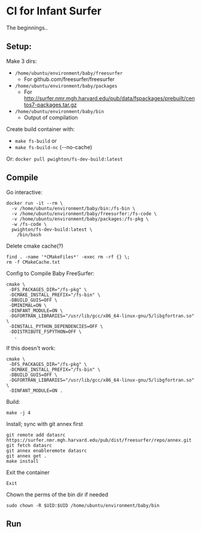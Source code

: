 # CI for Infant Surfer

The beginnings..

## Setup:
Make 3 dirs:
 - `/home/ubuntu/environment/baby/freesurfer`
   - For github.com/freesurfer/freesurfer 
 - `/home/ubuntu/environment/baby/packages`
   - For http://surfer.nmr.mgh.harvard.edu/pub/data/fspackages/prebuilt/centos7-packages.tar.gz
 - `/home/ubuntu/environment/baby/bin` 
   - Output of compilation

Create build container with:
  - `make fs-build` or 
  - `make fs-build-nc` (--no-cache)

Or: `docker pull pwighton/fs-dev-build:latest`

## Compile

Go interactive:
```
docker run -it --rm \
  -v /home/ubuntu/environment/baby/bin:/fs-bin \
  -v /home/ubuntu/environment/baby/freesurfer:/fs-code \
  -v /home/ubuntu/environment/baby/packages:/fs-pkg \
  -w /fs-code \
  pwighton/fs-dev-build:latest \
    /bin/bash
```

Delete cmake cache(?)
```
find . -name '*CMakeFiles*' -exec rm -rf {} \;
rm -f CMakeCache.txt
```

Config to Compile Baby FreeSurfer:
```
cmake \
 -DFS_PACKAGES_DIR="/fs-pkg" \
 -DCMAKE_INSTALL_PREFIX="/fs-bin" \
 -DBUILD_GUIS=OFF \
 -DMINIMAL=ON \
 -DINFANT_MODULE=ON \
 -DGFORTRAN_LIBRARIES="/usr/lib/gcc/x86_64-linux-gnu/5/libgfortran.so" \
 -DINSTALL_PYTHON_DEPENDENCIES=OFF \
 -DDISTRIBUTE_FSPYTHON=OFF \
   .
```

If this doesn't work:
```
cmake \
 -DFS_PACKAGES_DIR="/fs-pkg" \
 -DCMAKE_INSTALL_PREFIX="/fs-bin" \
 -DBUILD_GUIS=OFF \
 -DGFORTRAN_LIBRARIES="/usr/lib/gcc/x86_64-linux-gnu/5/libgfortran.so" \
 -DINFANT_MODULE=ON . 
```

Build:
```
make -j 4
```

Install; sync with git annex first
```
git remote add datasrc https://surfer.nmr.mgh.harvard.edu/pub/dist/freesurfer/repo/annex.git
git fetch datasrc
git annex enableremote datasrc
git annex get .
make install
```

Exit the container
```
Exit
```

Chown the perms of the bin dir if needed
```
sudo chown -R $UID:$UID /home/ubuntu/environment/baby/bin
```

## Run


